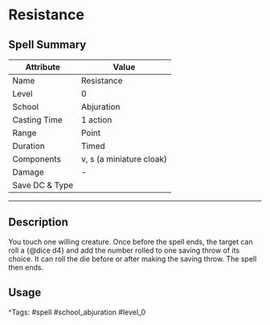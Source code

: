 # Resistance

## Spell Summary

| Attribute        | Value                  |
|------------------|------------------------|
| Name             | Resistance                 |
| Level            | 0                |
| School           | Abjuration          |
| Casting Time     | 1 action              |
| Range            | Point            |
| Duration         | Timed             |
| Components       | v, s (a miniature cloak)             |
| Damage           | -               |
| Save DC & Type   |              |

---

## Description

You touch one willing creature. Once before the spell ends, the target can roll a {@dice d4} and add the number rolled to one saving throw of its choice. It can roll the die before or after making the saving throw. The spell then ends.

## Usage


^Tags: #spell #school_abjuration #level_0